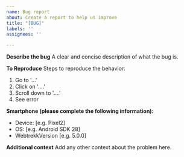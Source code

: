 ```yaml
---
name: Bug report
about: Create a report to help us improve
title: "[BUG]"
labels: ''
assignees: ''

---
```


**Describe the bug**
A clear and concise description of what the bug is.

**To Reproduce**
Steps to reproduce the behavior:
1. Go to '...'
2. Click on '....'
3. Scroll down to '....'
4. See error

**Smartphone (please complete the following information):**
 - Device: [e.g. Pixel2]
 - OS: [e.g. Android SDK 28]
 - WebtrekkVersion [e.g. 5.0.0]

**Additional context**
Add any other context about the problem here.
